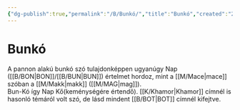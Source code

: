 ```yaml
---
{"dg-publish":true,"permalink":"/B/Bunkó/","title":"Bunkó","created":"2023-11-29T02:34","updated":"2024-10-24T02:27"}
---
```



# Bunkó

A pannon alakú bunkó szó tulajdonképpen ugyanúgy Nap ([[B/BON\|BON]]/[[B/BUN\|BUN]]) értelmet hordoz, mint a [[M/Mace\|mace]] szóban a [[M/Makk\|makk]] ([[M/MAG\|mag]]).  
Bun-Kó így Nap Kő(keménységére értendő). [[K/Khamor\|Khamor]] címnél is hasonló témáról volt szó, de lásd mindent [[B/BOT\|BOT]] címnél kifejtve.  
